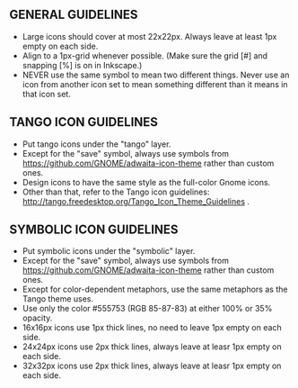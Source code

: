 GENERAL GUIDELINES
------------------
* Large icons should cover at most 22x22px. Always leave at least 1px empty on each side.
* Align to a 1px-grid whenever possible. (Make sure the grid [#] and snapping [%] is on in Inkscape.)
* NEVER use the same symbol to mean two different things. Never use an icon from another icon set to mean something different than it means in that icon set.

TANGO ICON GUIDELINES
---------------------
* Put tango icons under the "tango" layer.
* Except for the "save" symbol, always use symbols from https://github.com/GNOME/adwaita-icon-theme rather than custom ones.
* Design icons to have the same style as the full-color Gnome icons.
* Other than that, refer to the Tango icon guidelines: http://tango.freedesktop.org/Tango_Icon_Theme_Guidelines .

SYMBOLIC ICON GUIDELINES
------------------------
* Put symbolic icons under the "symbolic" layer.
* Except for the "save" symbol, always use symbols from https://github.com/GNOME/adwaita-icon-theme rather than custom ones.
* Except for color-dependent metaphors, use the same metaphors as the Tango theme uses.
* Use only the color #555753 (RGB 85-87-83) at either 100% or 35% opacity.
* 16x16px icons use 1px thick lines, no need to leave 1px empty on each side.
* 24x24px icons use 2px thick lines, always leave at leasr 1px empty on each side.
* 32x32px icons use 2px thick lines, always leave at leasr 1px empty on each side.
